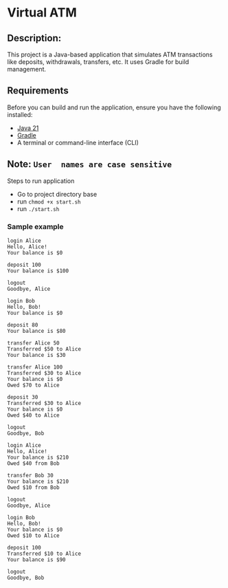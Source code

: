 # Virtual ATM

## Description:

This project is a Java-based application that simulates ATM transactions like deposits, withdrawals, transfers, etc. It uses Gradle for build management.

## Requirements
Before you can build and run the application, ensure you have the following installed:


- [Java 21](https://www.oracle.com/java/technologies/javase/jdk21-archive-downloads.html)
- [Gradle](https://gradle.org/install/)
- A terminal or command-line interface (CLI)

## Note: ```User  names are case sensitive```


Steps to run application 

- Go to project directory base 
- run ```chmod +x start.sh```
- run ```./start.sh```

### Sample example

```
login Alice
Hello, Alice!
Your balance is $0

deposit 100
Your balance is $100

logout
Goodbye, Alice

login Bob
Hello, Bob!
Your balance is $0

deposit 80
Your balance is $80

transfer Alice 50
Transferred $50 to Alice
Your balance is $30

transfer Alice 100
Transferred $30 to Alice
Your balance is $0
Owed $70 to Alice

deposit 30
Transferred $30 to Alice
Your balance is $0
Owed $40 to Alice

logout
Goodbye, Bob

login Alice
Hello, Alice!
Your balance is $210
Owed $40 from Bob

transfer Bob 30
Your balance is $210
Owed $10 from Bob

logout
Goodbye, Alice

login Bob
Hello, Bob!
Your balance is $0
Owed $10 to Alice

deposit 100
Transferred $10 to Alice
Your balance is $90

logout
Goodbye, Bob


```
